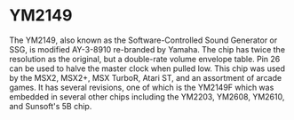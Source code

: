 # YM2149

The YM2149, also known as the Software-Controlled Sound Generator or SSG, is modified AY-3-8910 re-branded by Yamaha. The chip has twice the resolution as the original, but a double-rate volume envelope table. Pin 26 can be used to halve the master clock when pulled low. This chip was used by the MSX2, MSX2+, MSX TurboR, Atari ST, and an assortment of arcade games. It has several revisions, one of which is the YM2149F which was embedded in several other chips including the YM2203, YM2608, YM2610, and Sunsoft's 5B chip.
